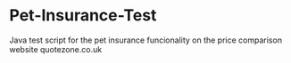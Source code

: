 # Pet-Insurance-Test
Java test script for the pet insurance funcionality on the price comparison website quotezone.co.uk
